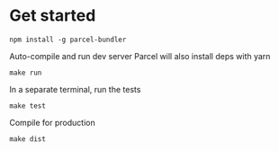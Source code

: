 # Get started

    npm install -g parcel-bundler

Auto-compile and run dev server
Parcel will also install deps with yarn

    make run
    
In a separate terminal, run the tests

    make test

Compile for production

    make dist

